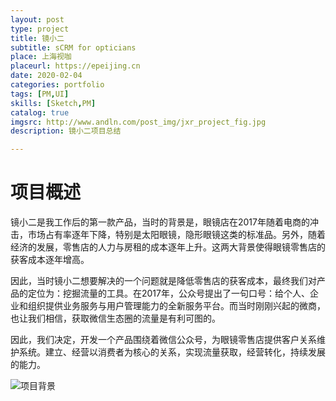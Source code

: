 ```yaml
---
layout: post
type: project
title: 镜小二
subtitle: sCRM for opticians
place: 上海视咖
placeurl: https://epeijing.cn
date: 2020-02-04
categories: portfolio
tags: [PM,UI]
skills: [Sketch,PM]
catalog: true
imgsrc: http://www.andln.com/post_img/jxr_project_fig.jpg
description: 镜小二项目总结

---
```


# 项目概述

镜小二是我工作后的第一款产品，当时的背景是，眼镜店在2017年随着电商的冲击，市场占有率逐年下降，特别是太阳眼镜，隐形眼镜这类的标准品。另外，随着经济的发展，零售店的人力与房租的成本逐年上升。这两大背景使得眼镜零售店的获客成本逐年增高。

因此，当时镜小二想要解决的一个问题就是降低零售店的获客成本，最终我们对产品的定位为：挖掘流量的工具。在2017年，公众号提出了一句口号：给个人、企业和组织提供业务服务与用户管理能力的全新服务平台。而当时刚刚兴起的微商，也让我们相信，获取微信生态圈的流量是有利可图的。

因此，我们决定，开发一个产品围绕着微信公众号，为眼镜零售店提供客户关系维护系统。建立、经营以消费者为核心的关系，实现流量获取，经营转化，持续发展的能力。

![项目背景](http://www.andln.com/post_img/jxr_background.jpg)


